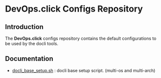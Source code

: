 # DevOps.click Configs Repository

## Introduction

The **DevOps.click** configs repository contains the default configurations to be used by the docli tools.

## Documentation
- [docli_base_setup.sh](./docli_base_setup.sh) : docli base setup script. (multi-os and multi-arch)
